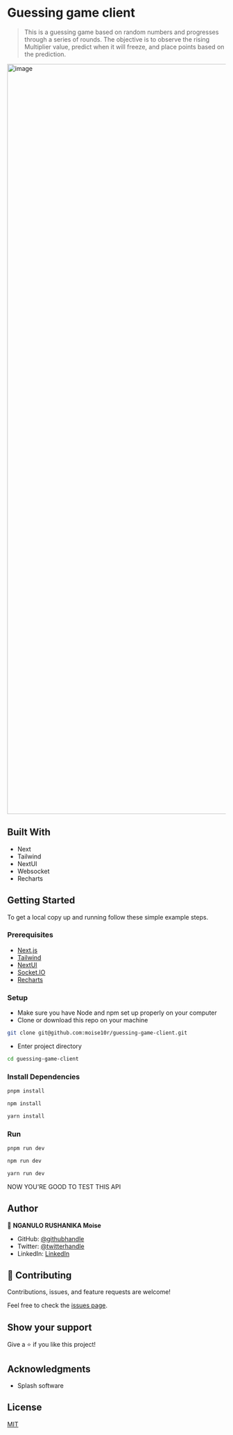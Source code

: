 # Guessing game client

> This is a guessing game based on random numbers and progresses through a series of rounds. The objective is to observe the rising Multiplier value, predict when it will freeze, and place points based on the prediction.

<img width="1728" alt="image" src="https://github.com/moise10r/budget-app/assets/57562869/c9ae8e36-7eae-4268-9978-d4d9c6dd34d3">

## Built With

- Next
- Tailwind
- NextUI
- Websocket
- Recharts

## Getting Started

To get a local copy up and running follow these simple example steps.

### Prerequisites
- [Next.js](https://nextjs.org)
- [Tailwind](https://tailwindcss.com)
- [NextUI](https://nextui.org)
- [Socket.IO](https://socket.io)
- [Recharts](https://recharts.org/en-US/)

### Setup

- Make sure you have Node and npm set up properly on your computer
- Clone or download this repo on your machine

```sh
git clone git@github.com:moise10r/guessing-game-client.git
```

- Enter project directory

```sh
cd guessing-game-client
```

### Install Dependencies

```sh
pnpm install
```

```sh
npm install
```

```sh
yarn install
```

### Run

```sh
pnpm run dev
```

```sh
npm run dev
```

```sh
yarn run dev
```

NOW YOU'RE GOOD TO TEST THIS API

## Author

👤 **NGANULO RUSHANIKA Moise**

- GitHub: [@githubhandle](https://github.com/moise10r)
- Twitter: [@twitterhandle](https://twitter.com/MRushanika)
- LinkedIn: [LinkedIn](https://www.linkedin.com/in/nganulo-rushanika-mo%C3%AFse-626139197/)

## 🤝 Contributing

Contributions, issues, and feature requests are welcome!

Feel free to check the [issues page](../../issues/).

## Show your support

Give a ⭐️ if you like this project!

## Acknowledgments

- Splash software

## License

[MIT](./LICENSE)

